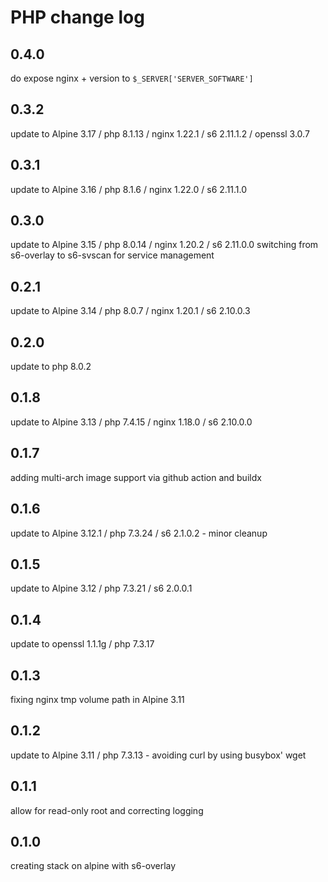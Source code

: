 # PHP change log

## 0.4.0

do expose nginx + version to `$_SERVER['SERVER_SOFTWARE']`

## 0.3.2

update to Alpine 3.17 / php 8.1.13 / nginx 1.22.1 / s6 2.11.1.2 / openssl 3.0.7

## 0.3.1

update to Alpine 3.16 / php 8.1.6 / nginx 1.22.0 / s6 2.11.1.0

## 0.3.0

update to Alpine 3.15 / php 8.0.14 / nginx 1.20.2 / s6 2.11.0.0
switching from s6-overlay to s6-svscan for service management

## 0.2.1

update to Alpine 3.14 / php 8.0.7 / nginx 1.20.1 / s6 2.10.0.3

## 0.2.0

update to php 8.0.2

## 0.1.8

update to Alpine 3.13 / php 7.4.15 / nginx 1.18.0 / s6 2.10.0.0

## 0.1.7
adding multi-arch image support via github action and buildx

## 0.1.6

update to Alpine 3.12.1 / php 7.3.24 / s6 2.1.0.2 - minor cleanup

## 0.1.5

update to Alpine 3.12 / php 7.3.21 / s6 2.0.0.1

## 0.1.4

update to openssl 1.1.1g / php 7.3.17

## 0.1.3

fixing nginx tmp volume path in Alpine 3.11

## 0.1.2

update to Alpine 3.11 / php 7.3.13 - avoiding curl by using busybox' wget

## 0.1.1

allow for read-only root and correcting logging

## 0.1.0

creating stack on alpine with s6-overlay

